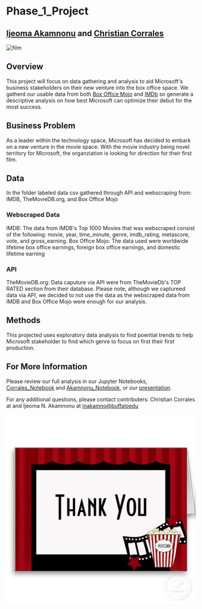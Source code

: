 # Phase_1_Project
## [Ijeoma Akamnonu](https://github.com/aamoeji04) and [Christian Corrales](https://github.com/ccorrales1228)

![film](film_clipart_rolling_film.png)

## Overview
This project will focus on data gathering and analysis to aid Microsoft's business stakeholders on their new venture into the box office space. We gatherd our usable data from both [Box Office Mojo](https://www.boxofficemojo.com/?ref_=bo_nb_cso_mojologo) and [IMDb](https://www.imdb.com/?ref_=nv_home) so generate a descriptive analysis on how best Microsoft can optimize their debut for the most success. 

## Business Problem
As a leader within the technology space, Microsoft has decided to embark on a new venture in the movie space. With the movie industry being novel territory for Microsoft, the organziation is looking for direction for their first film. 

## Data
In the folder labeled data csv gathered through API and webscraping from:
IMDB, TheMovieDB.org, and Box Office Mojo

### Webscraped Data
IMDB: The data from IMDB's Top 1000 Movies that was webscraped consist of the following: movie, year, time_minute, genre, imdb_rating, metascore, vote, and gross_earning.
Box Office Mojo: The data used were worldwide lifetime box office earnings, foreign box office earnings, and domestic lifetime earning

### API
TheMovieDB.org: Data caputure via API were from TheMovieDb's TOP RATED section from their database. Please note, although we captureed data via API, we decided to not use the data as the webscraped data from IMDB and Box Office Mojo were enough for our analysis.

## Methods
This projected uses exploratory data analysis to find poential trends to help Microsoft stakeholder to find which genre to focus on first their first production.

## For More Information
Please review our full analysis in our Jupyter Notebooks, [Corrales_Notebook]() and [Akamnonu_Notebook](https://github.com/ccorrales1228/Phase_1_Project/blob/Akams/Akams_phase_1_project.ipynb), or our [presentation]().

For any additional questions, please contact contributers:
Christian Corrales at and
Ijeoma N. Akamnonu at <inakamno@buffaloedu> 

![thank_you](thank_you.jpg)


